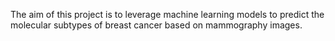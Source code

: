 The aim of this project is  to leverage machine learning models to predict the molecular subtypes of breast cancer based on mammography images.
